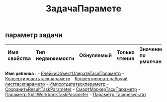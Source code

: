 ﻿---
title: ЗадачаПарамете
second_title: Aspose.Cells Cloud Documen
type: docs
url: /ru/specification/model/taskparameter/
description: "Aspose.Cells Спецификация облачной модели: TaskParameter. Легко обрабатывайте Excel и другие документы электронных таблиц с помощью таких функций, как открытие, создание, редактирование, разделение, слияние, сравнение и преобразование."
weight: 50
---
## **параметр задачи**

 

| Имя свойства| Тип недвижимости| Обнуляемый| Только чтение| Значение по умолчанию| Описание|
|:- |:- |:- |:- |:- |:- |

**Имя ребенка** : 
	-  [ЯчейкиОбъектОператеТаскПараметр](cellsobjectoperatetaskparameter) 
	-  [Конвертироватьтаскпараметр](converttaskparameter) 
	-  [Конвертироватьрабочий листтаскпараметр](convertworksheettaskparameter) 
	-  [Импортдататаскпараметр](importdatataskparameter) 
	-  [СохранитьResultTaskParameter](saveresulttaskparameter) 
	-  [СмартМаркерТаскПараметр](smartmarkertaskparameter) 
	-  [Параметр SplitWorkbookTaskParameter](splitworkbooktaskparameter) 
	-  [Параметр Таскрезультат](taskresultparameter) 
